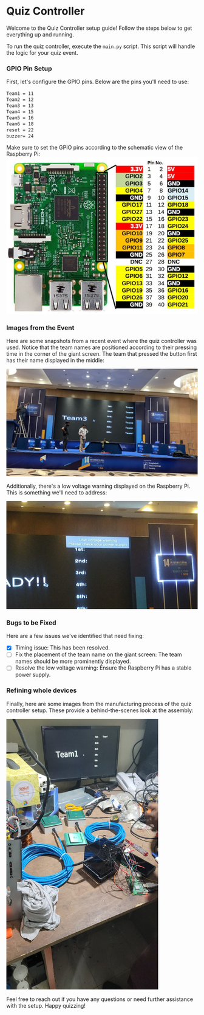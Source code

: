 # Quiz Controller

Welcome to the Quiz Controller setup guide! Follow the steps below to get everything up and running.

To run the quiz controller, execute the `main.py` script. This script will handle the logic for your quiz event.

### GPIO Pin Setup
First, let's configure the GPIO pins. Below are the pins you'll need to use:


```
Team1 = 11
Team2 = 12
Team3 = 13
Team4 = 15
Team5 = 16
Team6 = 18
reset = 22
buzzer= 24
```
Make sure to set the GPIO pins according to the schematic view of the Raspberry Pi:
<img src="/media/img4.jpg" alt="GPIO Schematic" width="600"/>

### Images from the Event
Here are some snapshots from a recent event where the quiz controller was used. Notice that the team names are positioned according to their pressing time in the corner of the giant screen. The team that pressed the button first has their name displayed in the middle:


<img src="/media/img2.jpg" alt="Team Name Position" width="600"/>

Additionally, there's a low voltage warning displayed on the Raspberry Pi. This is something we'll need to address:


<img src="/media/img3.jpg" alt="Low Voltage Warning" width="600"/>

### Bugs to be Fixed
Here are a few issues we've identified that need fixing:
- [x] Timing issue: This has been resolved.
- [ ] Fix the placement of the team name on the giant screen: The team names should be more prominently displayed.
- [ ] Resolve the low voltage warning: Ensure the Raspberry Pi has a stable power supply.

### Refining whole devices
Finally, here are some images from the manufacturing process of the quiz controller setup. These provide a behind-the-scenes look at the assembly:


<img src="/media/img1.jpg" alt="Manufacturing" width="400"/>

Feel free to reach out if you have any questions or need further assistance with the setup. Happy quizzing!
